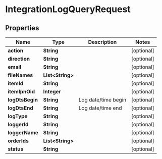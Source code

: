 

# IntegrationLogQueryRequest


## Properties

| Name | Type | Description | Notes |
|------------ | ------------- | ------------- | -------------|
|**action** | **String** |  |  [optional] |
|**direction** | **String** |  |  [optional] |
|**email** | **String** |  |  [optional] |
|**fileNames** | **List&lt;String&gt;** |  |  [optional] |
|**itemId** | **String** |  |  [optional] |
|**itemIpnOid** | **Integer** |  |  [optional] |
|**logDtsBegin** | **String** | Log date/time begin |  [optional] |
|**logDtsEnd** | **String** | Log date/time end |  [optional] |
|**logType** | **String** |  |  [optional] |
|**loggerId** | **String** |  |  [optional] |
|**loggerName** | **String** |  |  [optional] |
|**orderIds** | **List&lt;String&gt;** |  |  [optional] |
|**status** | **String** |  |  [optional] |




